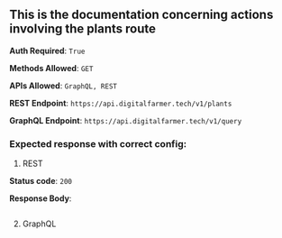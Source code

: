 ## This is the documentation concerning actions involving the plants route

**Auth Required**: `True`

**Methods Allowed**: `GET`

**APIs Allowed**: `GraphQL, REST`

**REST Endpoint**: `https://api.digitalfarmer.tech/v1/plants`

**GraphQL Endpoint**: `https://api.digitalfarmer.tech/v1/query`


### Expected response with correct config:

1. REST

**Status code**: `200`

**Response Body**: 

```json


```

2. GraphQL